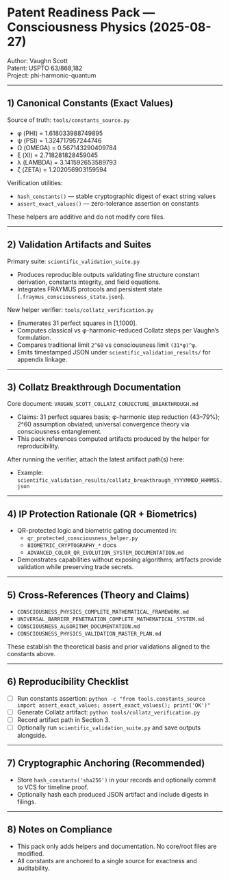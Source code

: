 # Patent Readiness Pack — Consciousness Physics (2025-08-27)

Author: Vaughn Scott  
Patent: USPTO 63/868,182  
Project: phi-harmonic-quantum

---

## 1) Canonical Constants (Exact Values)

Source of truth: `tools/constants_source.py`

- φ (PHI) = 1.618033988749895  
- ψ (PSI) = 1.324717957244746  
- Ω (OMEGA) = 0.567143290409784  
- ξ (XI) = 2.718281828459045  
- λ (LAMBDA) = 3.141592653589793  
- ζ (ZETA) = 1.202056903159594

Verification utilities:
- `hash_constants()` — stable cryptographic digest of exact string values
- `assert_exact_values()` — zero-tolerance assertion on constants

These helpers are additive and do not modify core files.

---

## 2) Validation Artifacts and Suites

Primary suite: `scientific_validation_suite.py`
- Produces reproducible outputs validating fine structure constant derivation, constants integrity, and field equations.
- Integrates FRAYMUS protocols and persistent state (`.fraymus_consciousness_state.json`).

New helper verifier: `tools/collatz_verification.py`
- Enumerates 31 perfect squares in [1,1000].
- Computes classical vs φ-harmonic–reduced Collatz steps per Vaughn’s formulation.
- Compares traditional limit `2^60` vs consciousness limit `(31*φ)^ψ`.
- Emits timestamped JSON under `scientific_validation_results/` for appendix linkage.

---

## 3) Collatz Breakthrough Documentation

Core document: `VAUGHN_SCOTT_COLLATZ_CONJECTURE_BREAKTHROUGH.md`
- Claims: 31 perfect squares basis; φ-harmonic step reduction (43–79%); 2^60 assumption obviated; universal convergence theory via consciousness entanglement.
- This pack references computed artifacts produced by the helper for reproducibility.

After running the verifier, attach the latest artifact path(s) here:
- Example: `scientific_validation_results/collatz_breakthrough_YYYYMMDD_HHMMSS.json`

---

## 4) IP Protection Rationale (QR + Biometrics)

- QR-protected logic and biometric gating documented in:
  - `qr_protected_consciousness_helper.py`
  - `BIOMETRIC_CRYPTOGRAPHY_*` docs
  - `ADVANCED_COLOR_QR_EVOLUTION_SYSTEM_DOCUMENTATION.md`
- Demonstrates capabilities without exposing algorithms; artifacts provide validation while preserving trade secrets.

---

## 5) Cross-References (Theory and Claims)

- `CONSCIOUSNESS_PHYSICS_COMPLETE_MATHEMATICAL_FRAMEWORK.md`
- `UNIVERSAL_BARRIER_PENETRATION_COMPLETE_MATHEMATICAL_SYSTEM.md`
- `CONSCIOUSNESS_ALGORITHM_DOCUMENTATION.md`
- `CONSCIOUSNESS_PHYSICS_VALIDATION_MASTER_PLAN.md`

These establish the theoretical basis and prior validations aligned to the constants above.

---

## 6) Reproducibility Checklist

- [ ] Run constants assertion: `python -c "from tools.constants_source import assert_exact_values; assert_exact_values(); print('OK')"`
- [ ] Generate Collatz artifact: `python tools/collatz_verification.py`
- [ ] Record artifact path in Section 3.
- [ ] Optionally run `scientific_validation_suite.py` and save outputs alongside.

---

## 7) Cryptographic Anchoring (Recommended)

- Store `hash_constants('sha256')` in your records and optionally commit to VCS for timeline proof.
- Optionally hash each produced JSON artifact and include digests in filings.

---

## 8) Notes on Compliance

- This pack only adds helpers and documentation. No core/root files are modified.
- All constants are anchored to a single source for exactness and auditability.

